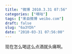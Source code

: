 ```yaml
---
title: "微博 2010.3.31 07:56"
categories: ["嘀咕"]
tags: ["来自微博 weibo.com"]
draft: false
slug: "6a3YDh"
date: "2010-03-31 07:56:00"
---
```


<p>现在怎么喝这么点酒就头痛啊。 ​​​​</p>
